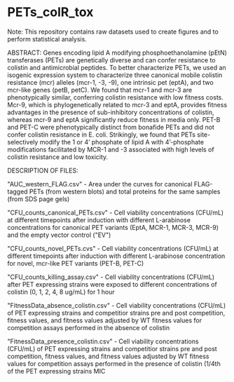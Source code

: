# PETs_colR_tox

Note: This repository contains raw datasets used to create figures and to perform statistical analysis.

ABSTRACT: Genes encoding lipid A modifying phosphoethanolamine (pEtN) transferases (PETs) are genetically diverse and can confer resistance to colistin and antimicrobial peptides. To better characterize PETs, we used an isogenic expression system to characterize three canonical mobile colistin resistance (mcr) alleles (mcr-1, -3, -9), one intrinsic pet (eptA), and two mcr-like genes (petB, petC). We found that mcr-1 and mcr-3 are phenotypically similar, conferring colistin resistance with low fitness costs. Mcr-9, which is phylogenetically related to mcr-3 and eptA, provides fitness advantages in the presence of sub-inhibitory concentrations of colistin, whereas mcr-9 and eptA significantly reduce fitness in media only. PET-B and PET-C were phenotypically distinct from bonafide PETs and did not confer colistin resistance in E. coli. Strikingly, we found that PETs site-selectively modify the 1 or 4’ phosphate of lipid A with 4’-phosphate modifications facilitated by MCR-1 and -3 associated with high levels of colistin resistance and low toxicity.

DESCRIPTION OF FILES:

"AUC_western_FLAG.csv" - Area under the curves for canonical FLAG-tagged PETs (from western blots) and total proteins for the same samples (from SDS page gels)

"CFU_counts_canonical_PETs.csv" - Cell viability concentrations (CFU/mL) at different timepoints after induction with different L-arabinose concentrations for canonical PET variants (EptA, MCR-1, MCR-3, MCR-9) and the empty vector control ("EV")

"CFU_counts_novel_PETs.cvs" - Cell viability concentrations (CFU/mL) at different timepoints after induction with different L-arabinose concentration for novel, mcr-like PET variants (PET-B, PET-C)

"CFU_counts_killing_assay.csv" - Cell viability concentrations (CFU/mL) after PET expressing strains were exposed to different concentrations of colistin (0, 1, 2, 4, 8 ug/mL) for 1 hour

"FitnessData_absence_colistin.csv" - Cell viability concentrations (CFU/mL) of PET expressing strains and competitior strains pre and post competition, fitness values, and fitness values adjusted by WT fitness values for competition assays performed in the absence of colistin

"FitnessData_presence_colistin.csv" - Cell viability concentrations (CFU/mL) of PET expressing strains and competitior strains pre and post competition, fitness values, and fitness values adjusted by WT fitness values for competition assays performed in the presence of colistin (1/4th of the PET expressing strains MIC
